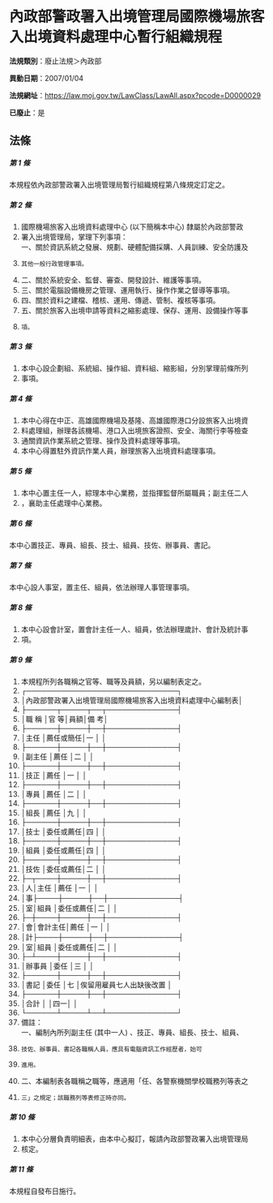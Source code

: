 # 內政部警政署入出境管理局國際機場旅客入出境資料處理中心暫行組織規程

**法規類別**：廢止法規＞內政部

**異動日期**：2007/01/04  

**法規網址**：https://law.moj.gov.tw/LawClass/LawAll.aspx?pcode=D0000029

**已廢止**：是



## 法條
##### 第 1 條
本規程依內政部警政署入出境管理局暫行組織規程第八條規定訂定之。

##### 第 2 條
1. 國際機場旅客入出境資料處理中心 (以下簡稱本中心) 隸屬於內政部警政
1. 署入出境管理局，掌理下列事項：  
一、關於資訊系統之發展、規劃、硬體配備採購、人員訓練、安全防護及
1.     其他一般行政管理事項。
1. 二、關於系統安全、監督、審查、開發設計、維護等事項。
1. 三、關於電腦設備機房之管理、運用執行、操作作業之督導等事項。
1. 四、關於資料之建檔、稽核、運用、傳遞、管制、複核等事項。
1. 五、關於旅客入出境申請等資料之縮影處理、保存、運用、設備操作等事
1.     項。

##### 第 3 條
1. 本中心設企劃組、系統組、操作組、資料組、縮影組，分別掌理前條所列
1. 事項。

##### 第 4 條
1. 本中心得在中正、高雄國際機場及基隆、高雄國際港口分設旅客入出境資
1. 料處理組，辦理各該機場、港口入出境旅客證照、安全、海關行李等檢查
1. 通關資訊作業系統之管理、操作及資料處理等事項。
1. 本中心得置駐外資訊作業人員，辦理旅客入出境資料處理事項。

##### 第 5 條
1. 本中心置主任一人，綜理本中心業務，並指揮監督所屬職員；副主任二人
1. ，襄助主任處理中心業務。

##### 第 6 條
本中心置技正、專員、組長、技士、組員、技佐、辦事員、書記。

##### 第 7 條
本中心設人事室，置主任、組員，依法辦理人事管理事項。

##### 第 8 條
1. 本中心設會計室，置會計主任一人、組員，依法辦理歲計、會計及統計事
1. 項。

##### 第 9 條
1. 本規程所列各職稱之官等、職等及員額，另以編制表定之。
1. ┌──────────────────────────────┐
1. │內政部警政署入出境管理局國際機場旅客入出境資料處理中心編制表│
1. ├──────┬─────┬──┬──────────────┤
1. │職      稱  │官      等│員額│備                        考│
1. ├──────┼─────┼──┼──────────────┤
1. │主任        │薦任或簡任│一  │                            │
1. ├──────┼─────┼──┼──────────────┤
1. │副主任      │薦任      │二  │                            │
1. ├──────┼─────┼──┼──────────────┤
1. │技正        │薦任      │一  │                            │
1. ├──────┼─────┼──┼──────────────┤
1. │專員        │薦任      │二  │                            │
1. ├──────┼─────┼──┼──────────────┤
1. │組長        │薦任      │九  │                            │
1. ├──────┼─────┼──┼──────────────┤
1. │技士        │委任或薦任│四  │                            │
1. ├──────┼─────┼──┼──────────────┤
1. │組員        │委任或薦任│四  │                            │
1. ├──────┼─────┼──┼──────────────┤
1. │技佐        │委任或薦任│二  │                            │
1. ├─┬────┼─────┼──┼──────────────┤
1. │人│主任    │薦任      │一  │                            │
1. │事├────┼─────┼──┼──────────────┤
1. │室│組員    │委任或薦任│二  │                            │
1. ├─┼────┼─────┼──┼──────────────┤
1. │會│會計主任│薦任      │一  │                            │
1. │計├────┼─────┼──┼──────────────┤
1. │室│組員    │委任或薦任│二  │                            │
1. ├─┴────┼─────┼──┼──────────────┤
1. │辦事員      │委任      │三  │                            │
1. ├──────┼─────┼──┼──────────────┤
1. │書記        │委任      │七  │俟留用雇員七人出缺後改置    │
1. ├──────┼─────┼──┼──────────────┤
1. │合計        │          │四一│                            │
1. └──────┴─────┴──┴──────────────┘
1. 備註：  
一、編制內所列副主任 (其中一人) 、技正、專員、組長、技士、組員、
1.     技佐、辦事員、書記各職稱人員，應具有電腦資訊工作經歷者，始可
1.     進用。
1. 二、本編制表各職稱之職等，應適用「任、各警察機關學校職務列等表之
1.     三」之規定；該職務列等表修正時亦同。

##### 第 10 條
1. 本中心分層負責明細表，由本中心擬訂，報請內政部警政署入出境管理局
1. 核定。

##### 第 11 條
本規程自發布日施行。


